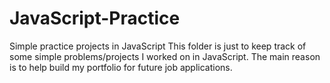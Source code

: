 # JavaScript-Practice
Simple practice projects in JavaScript
This folder is just to keep track of some simple problems/projects I worked on in JavaScript.
The main reason is to help build my portfolio for future job applications.
